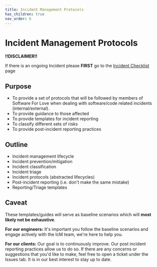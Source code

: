 ```yaml
---
title: Incident Management Protocols
has_children: true
nav_order: 6
---
```


# Incident Management Protocols

**!!DISCLAIMER!!**

If there is an ongoing Incident please **FIRST** go to the [Incident Checklist](https://github.com/Software-For-Love/incident-management-protocols/blob/master/docs/checklist.md) page

## Purpose

-   To provide a set of protocols that will be followed by members of Software For Love when dealing with software/code related incidents (internal/external).
-   To provide guidance to those affected
-   To provide templates for incident reporting
-   To classify different sets of risks
-   To provide post-incident reporting practices

## Outline

-   Incident management lifecycle
-   Incident prevention/mitigation
-   Incident classification
-   Incident triage
-   Incident protocols (abstracted lifecycles)
-   Post-incident reporting (i.e. don't make the same mistake)
-   Reporting/Triage templates

## Caveat

These templates/guides will serve as baseline scenarios which will **most likely not be exhaustive**.

**For our engineers:** It's important you follow the baseline scenarios and engage actively with the IcM team, we're here to help you.

**For our clients:** Our goal is to continuously improve. Our post incident reporting practices allow us to do so.
If there are any concerns or suggestions that you'd like to make, feel free to open a ticket under the Issues tab. It is in our best interest to stay up to date.
